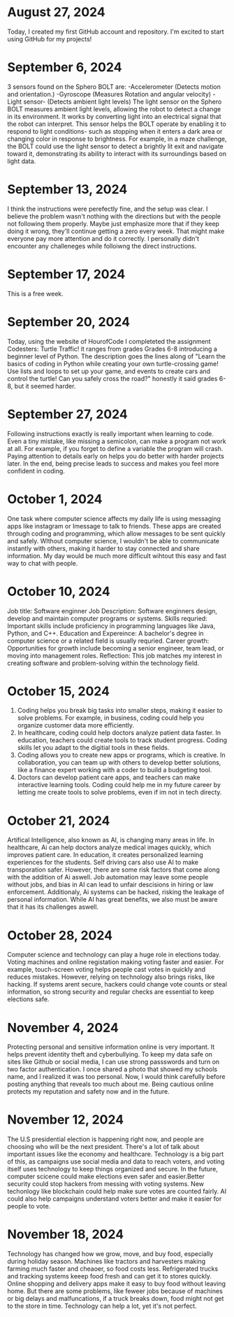 # August 27, 2024
Today, I created my first GitHub account and repository. I'm excited to start using GitHub for my projects!
# September 6, 2024
3 sensors found on the Sphero BOLT are:
-Accelerometer (Detects motion and orientation.)
-Gyroscope (Measures Rotation and angular velocity)
-Light sensor- (Detects ambient light levels)
The light sensor on the Sphero BOLT measures ambient light levels, allowing the robot to detect a change in its environment. It works by converting light into an electrical signal that the robot can interpret. This sensor helps the BOLT operate by enabling it to respond to light conditions- such as stopping when it enters a dark area or changing color in response to brightness. For example, in a maze challenge, the BOLT could use the light sensor to detect a brightly lit exit and navigate toward it, demonstrating its ability to interact with its surroundings based on light data.
# September 13, 2024
I think the instructions were perefectly fine, and the setup was clear. I believe the problem wasn't nothing with the directions but with the people not following them properly. Maybe just emphasize more that if they keep doing it wrong, they'll continue getting a zero every week. That might make everyone pay more attention and do it correctly. I personally didn't encounter any challeneges while folloiwng the direct instructions.
# September 17, 2024
This is a free week.
# September 20, 2024
Today, using the website of HourofCode I completeted the assignment Codesters: Turtle Traffic! it ranges from grades Grades 6-8 introducing a beginner level of Python. The description goes the lines along of
"Learn the basics of coding in Python while creating your own turtle-crossing game! Use lists and loops to set up your game, and events to create cars and control the turtle! Can you safely cross the road?"
honestly it said grades 6-8, but it seemed harder.
# September 27, 2024
Following instructions exactly is really important when learning to code. Even a tiny mistake, like missing a semicolon, can make a program not work at all. For example, if you forget to define a variable the program will crash. Paying attention to details early on helps you do better with harder projects later. In the end, being precise leads to success and makes you feel more confident in coding.
# October 1, 2024
One task where computer science affects my daily life is using messaging apps like instagram or Imessage to talk to friends. These apps are created through coding and programming, which allow messages to be sent quickly and safely. WIthout computer science, I wouldn't be able to communicate instantly with others, making it harder to stay connected and share information. My day would be much more difficult wihtout this easy and fast way to chat with people.
# October 10, 2024
Job title: Software enginner
Job Description: Software enginners design, develop and maintain computer programs or systems.
Skills requried: Important skills include proficiency in programming languages like Java, Python, and C++.
Education and Expereince: A bachelor's degree in computer science or a related field is usually requried.
Career growth: Opportunities for growth include becoming a senior engineer, team lead, or moving into management roles.
Reflection: This job matches my interest in creating software and problem-solving within the technology field.
# October 15, 2024
1. Coding helps you break big tasks into smaller steps, making it easier to solve problems. For example, in business, coding could help you organize customer data more efficiently.
2. In healthcare, coding could help doctors analyze patient data faster. In education, teachers could create tools to track student progress. Coding skills let you adapt to the digitial tools in these fields.
3. Coding allows you to create new apps or programs, which is creative. In collaboration, you can team up with others to develop better solutions, like a finance expert working with a coder to build a budgeting tool.
4. Doctors can develop patient care apps, and teachers can make interactive learning tools. Coding could help me in my future career by letting me create tools to solve problems, even if im not in tech directy.
# October 21, 2024
Artifical Intelligence, also known as AI, is changing many areas in life. In healthcare, Ai can help doctors analyze medical images quickly, which improves patient care. In education, it creates personalized learning experiences for the students. Self driving cars also use AI to make transporation safer. However, there are some risk factors that come along with the addition of Ai aswell. Job automation may leave some people without jobs, and bias in AI can lead to unfair descisions in hiring or law enforcement. Additionaly, Ai systems can be hacked, risking the leakage of personal information. While AI has great benefits, we also must be aware that it has its challenges aswell.
# October 28, 2024
Computer science and technology can play a huge role in elections today. Voting machines and online registation making voting faster and easier. For example, touch-screen voting helps people cast votes in quickly and reduces mistakes. However, relying on technology also brings risks, like hacking. If systems arent secure, hackers could change vote counts or steal information, so strong security and regular checks are essential to keep elections safe.
# November 4, 2024
Protecting personal and sensitive information online is very important. It helps prevent identity theft and cyberbullying. To keep my data safe on sites like Github or social media, I can use strong passswords and turn on two factor authentication. I once shared a photo that showed my schools name, and I realized it was too personal. Now, I would think carefully before posting anything that reveals too much about me. Being cautious online protects my reputation and safety now and in the future.
# November 12, 2024
The U.S presidential election is happening right now, and people are choosing who will be the next president. There's a lot of talk about important issues like the economy and healthcare. Technology is a big part of this, as campaigns use social media and data to reach voters, and voting itself uses technology to keep things organized and secure.
In the future, computer scicene could make elections even safer and easier.Better security could stop hackers from messing with voting systems. New techonlogy like blockchain could help make sure votes are counted fairly. AI could also help campaigns understand voters better and make it easier for people to vote.
# November 18, 2024
Technology has changed how we grow, move, and buy food, especially during holiday season. Machines like tractors and harvesters making farming much faster and cheaoer, so food costs less. Refrigerated trucks and tracking systems keeep food fresh and can get it to stores quickly. Online shopping and delivery apps make it easy to buy food without leaving home. But there are some problems, like feweer jobs because of machines or big delays and malfuncations, if a truck breaks down, food might not get to the store in time. Technology can help a lot, yet it's not perfect.
